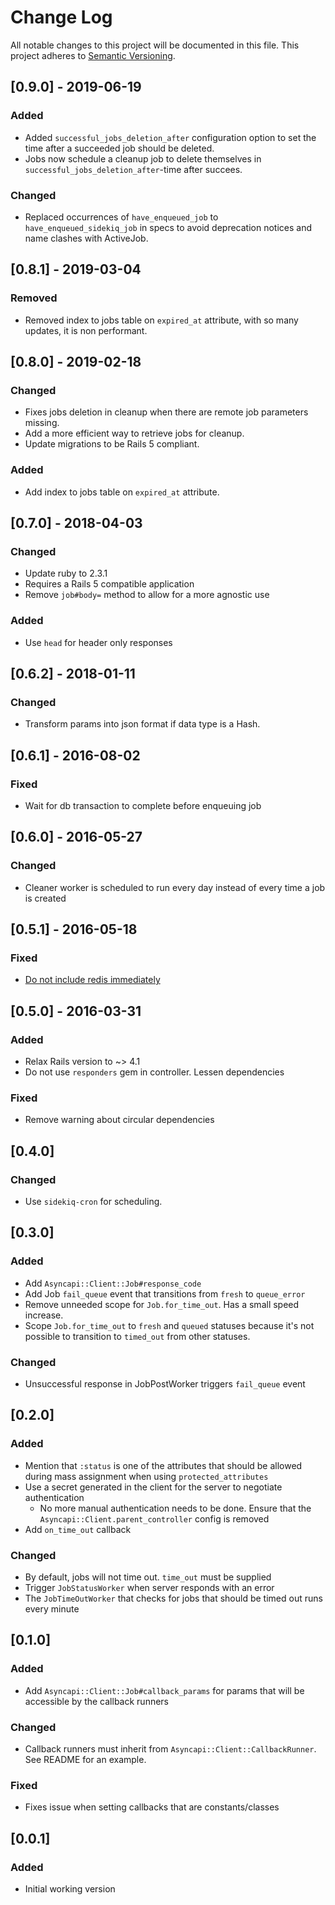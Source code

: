 # Change Log
All notable changes to this project will be documented in this file.
This project adheres to [Semantic Versioning](http://semver.org/).

## [0.9.0] - 2019-06-19
### Added
- Added `successful_jobs_deletion_after` configuration option to set the time after a succeeded job should be deleted.
- Jobs now schedule a cleanup job to delete themselves in `successful_jobs_deletion_after`-time after succees.

### Changed
- Replaced occurrences of `have_enqueued_job` to `have_enqueued_sidekiq_job` in specs to avoid deprecation notices and name clashes with ActiveJob.

## [0.8.1] - 2019-03-04
### Removed
- Removed index to jobs table on `expired_at` attribute, with so many updates, it is non performant.

## [0.8.0] - 2019-02-18
### Changed
- Fixes jobs deletion in cleanup when there are remote job parameters missing.
- Add a more efficient way to retrieve jobs for cleanup.
- Update migrations to be Rails 5 compliant.
### Added
- Add index to jobs table on `expired_at` attribute.

## [0.7.0] - 2018-04-03
### Changed
- Update ruby to 2.3.1
- Requires a Rails 5 compatible application
- Remove `job#body=` method to allow for a more agnostic use
### Added
- Use `head` for header only responses

## [0.6.2] - 2018-01-11
### Changed
- Transform params into json format if data type is a Hash.

## [0.6.1] - 2016-08-02
### Fixed
- Wait for db transaction to complete before enqueuing job

## [0.6.0] - 2016-05-27
### Changed
- Cleaner worker is scheduled to run every day instead of every time a job is created

## [0.5.1] - 2016-05-18
### Fixed
- [Do not include redis immediately](https://github.com/G5/asyncapi-client/pull/20)

## [0.5.0] - 2016-03-31
### Added
- Relax Rails version to ~> 4.1
- Do not use `responders` gem in controller. Lessen dependencies

### Fixed
- Remove warning about circular dependencies

## [0.4.0]
### Changed
- Use `sidekiq-cron` for scheduling.

## [0.3.0]
### Added
- Add `Asyncapi::Client::Job#response_code`
- Add Job `fail_queue` event that transitions from `fresh` to `queue_error`
- Remove unneeded scope for `Job.for_time_out`. Has a small speed increase.
- Scope `Job.for_time_out` to `fresh` and `queued` statuses because it's not possible to transition to `timed_out` from other statuses.

### Changed
- Unsuccessful response in JobPostWorker triggers `fail_queue` event

## [0.2.0]
### Added
- Mention that `:status` is one of the attributes that should be allowed during mass assignment when using `protected_attributes`
- Use a secret generated in the client for the server to negotiate authentication
  - No more manual authentication needs to be done. Ensure that the `Asyncapi::Client.parent_controller` config is removed
- Add `on_time_out` callback

### Changed
- By default, jobs will not time out. `time_out` must be supplied
- Trigger `JobStatusWorker` when server responds with an error
- The `JobTimeOutWorker` that checks for jobs that should be timed out runs every minute

## [0.1.0]
### Added
- Add `Asyncapi::Client::Job#callback_params` for params that will be accessible by the callback runners

### Changed
- Callback runners must inherit from `Asyncapi::Client::CallbackRunner`. See README for an example.

### Fixed
- Fixes issue when setting callbacks that are constants/classes

## [0.0.1]
### Added
- Initial working version
